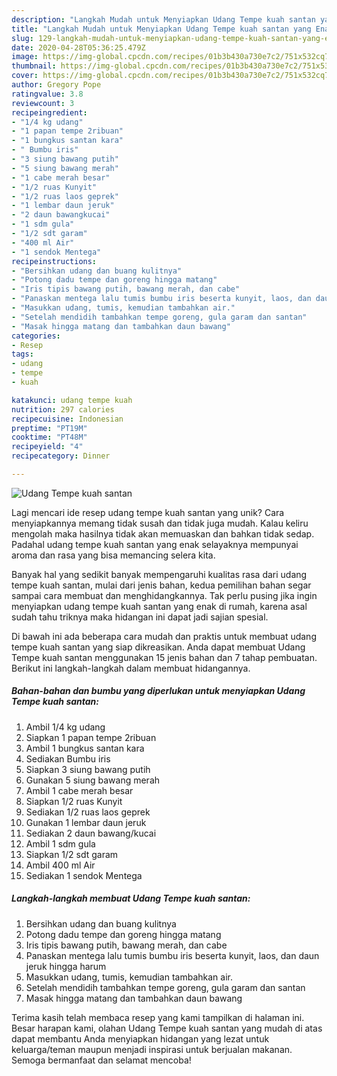 ```yaml
---
description: "Langkah Mudah untuk Menyiapkan Udang Tempe kuah santan yang Enak"
title: "Langkah Mudah untuk Menyiapkan Udang Tempe kuah santan yang Enak"
slug: 129-langkah-mudah-untuk-menyiapkan-udang-tempe-kuah-santan-yang-enak
date: 2020-04-28T05:36:25.479Z
image: https://img-global.cpcdn.com/recipes/01b3b430a730e7c2/751x532cq70/udang-tempe-kuah-santan-foto-resep-utama.jpg
thumbnail: https://img-global.cpcdn.com/recipes/01b3b430a730e7c2/751x532cq70/udang-tempe-kuah-santan-foto-resep-utama.jpg
cover: https://img-global.cpcdn.com/recipes/01b3b430a730e7c2/751x532cq70/udang-tempe-kuah-santan-foto-resep-utama.jpg
author: Gregory Pope
ratingvalue: 3.8
reviewcount: 3
recipeingredient:
- "1/4 kg udang"
- "1 papan tempe 2ribuan"
- "1 bungkus santan kara"
- " Bumbu iris"
- "3 siung bawang putih"
- "5 siung bawang merah"
- "1 cabe merah besar"
- "1/2 ruas Kunyit"
- "1/2 ruas laos geprek"
- "1 lembar daun jeruk"
- "2 daun bawangkucai"
- "1 sdm gula"
- "1/2 sdt garam"
- "400 ml Air"
- "1 sendok Mentega"
recipeinstructions:
- "Bersihkan udang dan buang kulitnya"
- "Potong dadu tempe dan goreng hingga matang"
- "Iris tipis bawang putih, bawang merah, dan cabe"
- "Panaskan mentega lalu tumis bumbu iris beserta kunyit, laos, dan daun jeruk hingga harum"
- "Masukkan udang, tumis, kemudian tambahkan air."
- "Setelah mendidih tambahkan tempe goreng, gula garam dan santan"
- "Masak hingga matang dan tambahkan daun bawang"
categories:
- Resep
tags:
- udang
- tempe
- kuah

katakunci: udang tempe kuah 
nutrition: 297 calories
recipecuisine: Indonesian
preptime: "PT19M"
cooktime: "PT48M"
recipeyield: "4"
recipecategory: Dinner

---
```



![Udang Tempe kuah santan](https://img-global.cpcdn.com/recipes/01b3b430a730e7c2/751x532cq70/udang-tempe-kuah-santan-foto-resep-utama.jpg)

Lagi mencari ide resep udang tempe kuah santan yang unik? Cara menyiapkannya memang tidak susah dan tidak juga mudah. Kalau keliru mengolah maka hasilnya tidak akan memuaskan dan bahkan tidak sedap. Padahal udang tempe kuah santan yang enak selayaknya mempunyai aroma dan rasa yang bisa memancing selera kita.



Banyak hal yang sedikit banyak mempengaruhi kualitas rasa dari udang tempe kuah santan, mulai dari jenis bahan, kedua pemilihan bahan segar sampai cara membuat dan menghidangkannya. Tak perlu pusing jika ingin menyiapkan udang tempe kuah santan yang enak di rumah, karena asal sudah tahu triknya maka hidangan ini dapat jadi sajian spesial.


Di bawah ini ada beberapa cara mudah dan praktis untuk membuat udang tempe kuah santan yang siap dikreasikan. Anda dapat membuat Udang Tempe kuah santan menggunakan 15 jenis bahan dan 7 tahap pembuatan. Berikut ini langkah-langkah dalam membuat hidangannya.

<!--inarticleads1-->

##### Bahan-bahan dan bumbu yang diperlukan untuk menyiapkan Udang Tempe kuah santan:

1. Ambil 1/4 kg udang
1. Siapkan 1 papan tempe 2ribuan
1. Ambil 1 bungkus santan kara
1. Sediakan  Bumbu iris
1. Siapkan 3 siung bawang putih
1. Gunakan 5 siung bawang merah
1. Ambil 1 cabe merah besar
1. Siapkan 1/2 ruas Kunyit
1. Sediakan 1/2 ruas laos geprek
1. Gunakan 1 lembar daun jeruk
1. Sediakan 2 daun bawang/kucai
1. Ambil 1 sdm gula
1. Siapkan 1/2 sdt garam
1. Ambil 400 ml Air
1. Sediakan 1 sendok Mentega




<!--inarticleads2-->

##### Langkah-langkah membuat Udang Tempe kuah santan:

1. Bersihkan udang dan buang kulitnya
1. Potong dadu tempe dan goreng hingga matang
1. Iris tipis bawang putih, bawang merah, dan cabe
1. Panaskan mentega lalu tumis bumbu iris beserta kunyit, laos, dan daun jeruk hingga harum
1. Masukkan udang, tumis, kemudian tambahkan air.
1. Setelah mendidih tambahkan tempe goreng, gula garam dan santan
1. Masak hingga matang dan tambahkan daun bawang




Terima kasih telah membaca resep yang kami tampilkan di halaman ini. Besar harapan kami, olahan Udang Tempe kuah santan yang mudah di atas dapat membantu Anda menyiapkan hidangan yang lezat untuk keluarga/teman maupun menjadi inspirasi untuk berjualan makanan. Semoga bermanfaat dan selamat mencoba!
